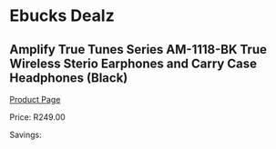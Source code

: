 
# Ebucks Dealz
## Amplify True Tunes Series AM-1118-BK True Wireless Sterio Earphones and Carry Case Headphones (Black)
[Product Page](https://www.ebucks.com/web/shop/productSelected.do?prodId=1161792204&catId=714948688)

Price: R249.00

Savings: 


	